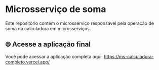 # Microsserviço de soma
Este repositório contém o microsserviço responsável pela operação de soma da calculadora em microsserviços.

## 🌐 Acesse a aplicação final
Você pode acessar a aplicação completa aqui: https://ms-calculadora-completo.vercel.app/

